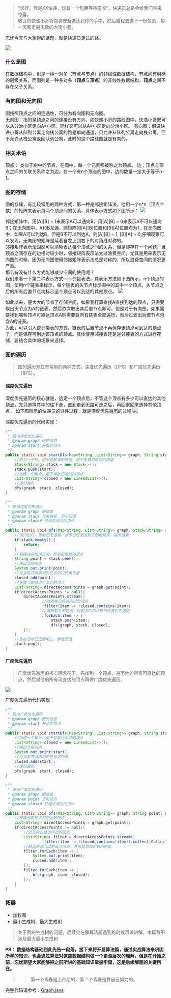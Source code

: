 > “您好，我是XX快递，您有一个包裹等待签收”，快递员总是会给我们带来惊喜。</br>
> 敬业的快递小哥将包裹安全送达到你的手中，然后启程去送下一份包裹，每一天都走遍无数的大街小巷。

忘忧今天与大家聊的话题，就是快递员走过的路。

![](https://mmbiz.qpic.cn/mmbiz_png/ap0KQVQrVraMJJI1ibGRAG23FzkKZ9xLI2X8RhqQUyibibxcqoxgcLW5qtoYwcEuO7aRPMu2Gxb16ia24D6GuxZO9w/0?wx_fmt=png)

### 什么是图
在数据结构中，树是一种一对多（节点与节点）的非线性数据结构，节点间有明确的层级关系，而图则是一种多对多（**顶点**与**顶点**）的非线性数据结构，**顶点**之间不存在父子关系。

### 有向图和无向图
图按照顶点之间的连通性，可分为有向图和无向图。</br>
无向图：指的是顶点之间的连接没有方向，如快递小哥的路线图中，快递小哥既可以从分治小区走向A\*小区，同样又可以从A\*小区走向分治小区。
有向图：假设快递小哥从队列公寓走向栈公寓的路是单向通道，只允许从队列公寓走向栈公寓，但不允许从栈公寓返回队列公寓，此时的这个路线图就是有向的。

### 相关术语
顶点： 类似于树中的节点，在图中，每一个元素都被称之为顶点。
边：顶点与顶点之间的关联关系称之为边。在一个有n个顶点的图中，边的数量一定大于等于n-1。

### 图的存储

图的存储，有比较常用的两种方式，第一种是邻接矩阵法，他用一个n\*n（顶点个数）的矩阵来表示每两个顶点间的关系，具体表示方式如下图所示：
![](https://mmbiz.qpic.cn/mmbiz_jpg/ap0KQVQrVraMJJI1ibGRAG23FzkKZ9xLIKjKDFu2iay58gV203j0rFMmbiaLq9IJ0eCE7r76CniblgHZpjjUZEzVZA/0?wx_fmt=jpeg)

邻接矩阵中，用\[A]\[B] = 1来表示A可以通向B，用\[A]\[B] = 0来表示A不可以通向B；在无向图中，A和B互通，则矩阵的\[A]\[B]位置和\[B]\[A]位置均为1，在无向图中，如果A可以到达B，但是B不可以到达A，则\[A]\[B] = 1, \[B]\[A] = 0;仔细观察可以发现，无向图的矩阵是延着自左上到右下的对角线对称的。</br>
邻接矩阵表示法固然可以清晰表达每个顶点之间的关系，但是却存在一个问题，当顶点之间存在的边相对较少时，邻接矩阵表示法太过浪费空间，尤其是用来表示无向图的时候，因为无向图使用邻接矩阵表示法总是对称的，所以浪费空间的情况更严重。</br>
那么有没有什么方式能够减少空间的使用呢？</br>
我们来看一下第二种表示方式——邻接表法，其表示方法如下图所示，n个顶点的图，使用n个链表来标示，每个链表的头节点标示图中的其中一个顶点，头节点之后的所有后置节点均标示这个顶点可以到达的其他顶点。
![](https://mmbiz.qpic.cn/mmbiz_png/ap0KQVQrVraMJJI1ibGRAG23FzkKZ9xLIaKibFukFo67nR4nRkibfSeLFMWAlLSvYiaFEBNTGyfib0cqMPRRjTC8T8A/0?wx_fmt=png)

如此以来，便大大的节省了存储空间，如果我打算查找A直接到达的顶点，只需要取出头节点为A的链表，然后依次取出其后置节点即可，但是对于有向图，如果需要找到哪些顶点可直达顶点A则需要将所有链表全部遍历，然后过滤出后置节点包含A的链表。</br>
为此，可以引入逆邻接表的方式，链表的后置节点不再保存该顶点可到达的顶点了，而是保存可到达该顶点的顶点。具体使用邻接表还是逆邻接表的方式进行存储，要结合具体的场景来选择。

### 图的遍历
> 图的遍历方式有常用的两种方式，深度优先遍历（DFS）和广度优先遍历（BFS）。

#### 深度优先遍历
深度优先遍历的核心就是，选定一个顶点后，不管这个顶点有多少可以直达的其他顶点，先只选择其中的往下走，直到走到无路可走之后，再回退回来选择其他顶点。
如下图所示的快递员的派件过程，就是深度优先遍历的过程
![](https://mmbiz.qpic.cn/mmbiz_png/ap0KQVQrVraMJJI1ibGRAG23FzkKZ9xLIetgxlBTsiaL1mOykrrJuKHdJzDFShjs8Lp5ALKcQjxEJvYClzKnoTdw/0?wx_fmt=png)

深度优先遍历的代码实现：
```java
/**
 * 启动深度优先遍历
 * @param graph 图的信息
 * @param start 开始的顶点
 */
public static void startDfs(Map<String, List<String>> graph, String start){
    //常见一个栈，用于存放当前路径，用于无路可走时的回退
    Stack<String> stack = new Stack<>();
    stack.push(start);
    //创建一个集合，用于存放已走过的顶点
    List<String> closed = new LinkedList<>();
    //递归遍历
    dfs(graph, stack, closed);
}

/**
 * 递归深度优先遍历
 * @param graph 图信息
 * @param stack 当前路径，用于回退
 * @param closed 已经访问过的顶点
 */
public static void dfs(Map<String, List<String>> graph, Stack<String> stack, List<String> closed){
    //递归出口，当前已无退路，标示已经回退到了起始顶点，遍历结束
    if(stack.empty()){
        return;
    }
    //窥探当前栈顶元素，即当前所处的顶点
    String point = stack.peek();
    //输出当前顶点
    System.out.print(point);
    //将当前顶点添加到已访问过的集合里
    closed.add(point);
    //获取当前顶点可到达的顶点
    List<String> directAccessPoints = graph.get(point);
    if(directAccessPoints != null){
        directAccessPoints.stream()
                //过滤掉已经访问过的顶点
                .filter(item -> !closed.contains(item))
                //遍历剩余的顶点，对剩余的顶点进行深度优先遍历
                .forEach(item -> {
                    stack.push(item);
                    dfs(graph, stack, closed);
        });
    }
    //当前顶点已无路可去，弹栈回退
    stack.pop();
}
```

#### 广度优先遍历
> 广度优先遍历的核心理念在于，先找到一个顶点，遍历他的所有可直达的顶点，然后对他的所有可直达的顶点再做广度优先遍历。

![](https://mmbiz.qpic.cn/mmbiz_png/ap0KQVQrVraMJJI1ibGRAG23FzkKZ9xLIEicLjibm0XK8ibBDakGWoEuulrQqU0gbS7MmZtB92aWGf8t3JuBPGj7KQ/0?wx_fmt=png)

广度优先遍历代码实现：
```java
/**
 * 启动广度优先遍历
 * @param graph 图的信息
 * @param start 开始的顶点
 */
public static void startBfs(Map<String, List<String>> graph, String start){
    //创建一个集合，用于存放已走过的顶点
    List<String> closed = new LinkedList<>();
    //输出当前顶点
    System.out.print(start);
    //将当前节点增加到已访问列表
    closed.add(start);
    //递归遍历
    bfs(graph, start, closed);
}

/**
 * 递归广度优先遍历
 * @param graph 图信息
 * @param point 当前顶点
 * @param closed 已经访问过的顶点
 */
public static void bfs(Map<String, List<String>> graph, String point, List<String> closed){
    //获取当前顶点可到达的顶点
    List<String> directAccessPoints = graph.get(point);
    if(directAccessPoints != null){
        //过滤掉已经访问过的顶点
        List<String> filter = directAccessPoints.stream()
                .filter(item -> !closed.contains(item)).collect(Collectors.toList());
        //输出未访问过的直连顶点，并将其添加到访问列表
        filter.forEach(item -> {
            System.out.print(item);
            closed.add(item);
        });
        filter.forEach(item -> {
            bfs(graph, item, closed);
        });
    }
}
```

### 拓展
- 加权图
- 最小生成树、最大生成树
> 关于图的生成树的问题，后续会在解算法题遇到的时候再做讲解，本篇暂不涉及最大最小生成树

**PS： 数据结构基础到此先告一段落，接下来将开启算法篇，通过实战算法来巩固所学的知识，也会通过算法对这些数据结构做一个更深层次的理解，但是在开始之前，忘忧期望大家能够把之前所讲的基础知识掌握牢固，这是后续解题的关键所在。**


>> 第一个青春是上帝给的，第二个青春是靠自己努力的。


完整代码请参考：<a href="https://github.com/wangyou-algorithm/algorithm/blob/master/aboutgraph/Graph.java">Graph.java</a>

